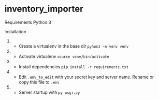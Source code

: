 # inventory_importer

Requirements
Python 3

Installation

1. - Create a virtualenv in the base dir `pyhon3 -m venv venv`
2. - Activate virtualenv `source venv/bin/activate`
3. - Install dependencies `pip install -r requirements.txt`
4. - Edit `.env_to_edit` with your secret key and server name. Rename or copy this file to `.env`
5. - Server startup with `py wsgi.py`
